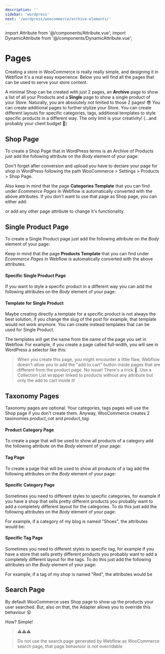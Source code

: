 ```yaml
---
description: ''
sidebar: 'wordpress'
next: '/wordpress/woocommerce/archive-elements/'
---
```

import Attribute from '@/components/Attribute.vue';
import DynamicAttribute from '@/components/DynamicAttribute.vue';

# Pages

Creating a store in WooCommerce is really really simple, and designing it in Webflow it's a real easy experience. Below you will find all the pages that can be used to serve your store content.

A minimal Shop can be created with just 2 pages, an **Archive** page to show a list of all your Products and a **Single** page to show a single product of your Store. Naturally, you are absolutely not limited to those 2 pages! 😎 You can create additional pages to further stylize your Store. You can create different layouts for specific categories, tags, additional templates to style specific products in a different way. The only limit is your creativity! (...and probably your client budget 💸)


## Shop Page

To create a Shop Page that in WordPress terms is an Archive of Products just add the following attribute on the *Body* element of your page:

<Attribute name="page" value="archive" />

<Attribute name="post-type" value="product" />

Don't forget after conversion and upload you have to declare your page for shop in WordPress following the path WooCommerce > Settings > Products > Shop Page.

Also keep in mind that the page **Categories Template** that you can find under *Ecommerce Pages* in Webflow is automatically converted with the above attributes. If you don't want to use that page as Shop page, you can either add:

<Attribute name="page" value="remove" />

or add any other page attribute to change it's functionality.


## Single Product Page

To create a Single Product page just add the following attribute on the *Body* element of your page:

<Attribute name="page" value="single" />

<Attribute name="post-type" value="product" />

Keep in mind that the page **Products Template** that you can find under *Ecommerce Pages* in Webflow is automatically converted with the above attributes.

#### Specific Single Product Page

If you want to style a specific product in a different way you can add the following attributes on the *Body* element of your page:

<Attribute name="page" value="single" />
<Attribute name="post-type" value="product" />
<DynamicAttribute name="specific" value="slug of the product" />


#### Template for Single Product

Maybe creating directly a template for a specific product is not always the best solution, if you change the slug of the post for example, that template would not work anymore. You can create instead templates that can be used for Single Product. 

<Attribute name="page" value="template" />
<Attribute name="post-type" value="product" />

The templates will get the name from the name of the page you set in Webflow. For example, if you create a page called full-width, you will see in WordPress a selector like this:

<div align="center">
  <g-image src="~/assets/images/template-selector.png" />
</div>

> When you create this page, you might encounter a little flaw, Webflow doesn't allow you to add the "add to cart" button inside pages that are different from the product page. No issue! There's a trick 🧙. Use a Collection List wrapper linked to products without any attribute but only the add to cart inside it!

## Taxonomy Pages

Taxonomy pages are optional. Your categories, tags pages will use the Shop page if you don't create them. Anyway, WooCommerce creates 2 taxonomies *product_cat* and *product_tag*.

#### Product Category Page
To create a page that will be used to show all products of a category add the following attribute on the *Body* element of your page:

<Attribute name="page" value="taxonomy" />
<Attribute name="post-type" value="product_cat" />

#### Tag Page
To create a page that will be used to show all products of a tag add the following attributes on the *Body* element of your page:

<Attribute name="page" value="taxonomy" />
<Attribute name="post-type" value="product_cat" />

#### Specific Category Page
Sometimes you need to different styles to specific categories, for example if you have a shop that sells pretty different products you probably want to add a completely different layout for the categories. To do this just add the following attributes on the *Body* element of your page:

<Attribute name="page" value="taxonomy" />
<Attribute name="post-type" value="product_cat" />
<DynamicAttribute name="specific" value="slug of the category" />

For example, if a category of my blog is named "Shoes", the attributes would be:

<Attribute name="page" value="taxonomy" />
<Attribute name="post-type" value="product_cat" />
<Attribute name="specific" value="shoes" />

#### Specific Tag Page
Sometimes you need to different styles to specific tag, for example if you have a store that sells pretty different products you probably want to add a completely different layout for the tags. To do this just add the following attributes on the *Body* element of your page:

<Attribute name="page" value="taxonomy" />
<Attribute name="post-type" value="product_tag" />
<DynamicAttribute name="specific" value="slug of the tag" />

For example, if a tag of my shop is named "Red", the attributes would be

<Attribute name="page" value="taxonomy" />
<Attribute name="post-type" value="product_tag" />
<Attribute name="specific" value="red" />

## Search Page

By default WooCommerce uses Shop page to show up the products your user searched. But, also on that, the Adapter allows you to override this behaviour 😲

How? Simple! 

<Attribute name="page" value="search" />
<Attribute name="post-type" value="product" />

> ⚠️⚠️⚠️

> Do not use the search page generated by Webflow as WooCommerce search page, that page behaviour is not overridable